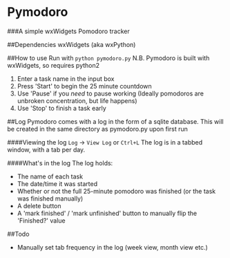 # Pymodoro
###A simple wxWidgets Pomodoro tracker

##Dependencies
wxWidgets (aka wxPython)

##How to use
Run with `python pymodoro.py`
N.B. Pymodoro is built with wxWidgets, so requires python2

1. Enter a task name in the input box
2. Press 'Start' to begin the 25 minute countdown
3. Use 'Pause' if you _need_ to pause working (Ideally pomodoros are unbroken concentration, but life happens)
4. Use 'Stop' to finish a task early

##Log
Pymodoro comes with a log in the form of a sqlite database. This will be created in the same directory as pymodoro.py upon first run

####Viewing the log
`Log` -> `View Log` or `Ctrl+L`
The log is in a tabbed window, with a tab per day.

####What's in the log
The log holds:
- The name of each task
- The date/time it was started
- Whether or not the full 25-minute pomodoro was finished (or the task was finished manually)
- A delete button
- A 'mark finished' / 'mark unfinished' button to manually flip the 'Finished?' value




##Todo
- Manually set tab frequency in the log (week view, month view etc.)
